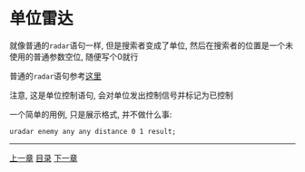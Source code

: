 # 单位雷达
就像普通的`radar`语句一样, 但是搜索者变成了单位,
然后在搜索者的位置是一个未使用的普通参数空位, 随便写个0就行

普通的`radar`语句参考[这里](./15-radar.md)

注意, 这是单位控制语句, 会对单位发出控制信号并标记为已控制

一个简单的用例, 只是展示格式, 并不做什么事:

```gas
uradar enemy any any distance 0 1 result;
```


---
[上一章](./17-unit-control.md)
[目录](./README.md)
[下一章](./19-unit-locate.md)
